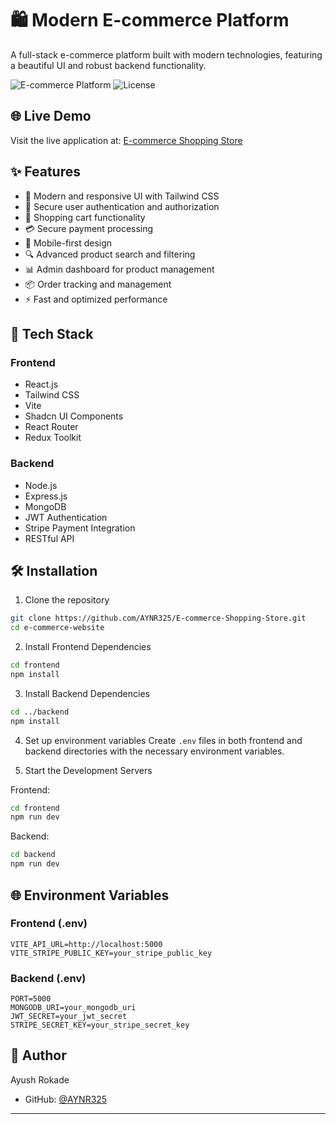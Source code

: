 # 🛍️ Modern E-commerce Platform

A full-stack e-commerce platform built with modern technologies, featuring a beautiful UI and robust backend functionality.

![E-commerce Platform](https://img.shields.io/badge/Status-Active-success)
![License](https://img.shields.io/badge/License-MIT-blue)

## 🌐 Live Demo

Visit the live application at: [E-commerce Shopping Store](https://e-commerce-shopping-store-1.onrender.com)

## ✨ Features

- 🎨 Modern and responsive UI with Tailwind CSS
- 🔐 Secure user authentication and authorization
- 🛒 Shopping cart functionality
- 💳 Secure payment processing
- 📱 Mobile-first design
- 🔍 Advanced product search and filtering
- 📊 Admin dashboard for product management
- 📦 Order tracking and management
- ⚡ Fast and optimized performance

## 🚀 Tech Stack

### Frontend
- React.js
- Tailwind CSS
- Vite
- Shadcn UI Components
- React Router
- Redux Toolkit

### Backend
- Node.js
- Express.js
- MongoDB
- JWT Authentication
- Stripe Payment Integration
- RESTful API

## 🛠️ Installation

1. Clone the repository
```bash
git clone https://github.com/AYNR325/E-commerce-Shopping-Store.git
cd e-commerce-website
```

2. Install Frontend Dependencies
```bash
cd frontend
npm install
```

3. Install Backend Dependencies
```bash
cd ../backend
npm install
```

4. Set up environment variables
Create `.env` files in both frontend and backend directories with the necessary environment variables.

5. Start the Development Servers

Frontend:
```bash
cd frontend
npm run dev
```

Backend:
```bash
cd backend
npm run dev
```

## 🌐 Environment Variables

### Frontend (.env)
```
VITE_API_URL=http://localhost:5000
VITE_STRIPE_PUBLIC_KEY=your_stripe_public_key
```

### Backend (.env)
```
PORT=5000
MONGODB_URI=your_mongodb_uri
JWT_SECRET=your_jwt_secret
STRIPE_SECRET_KEY=your_stripe_secret_key
```



## 👤 Author

Ayush Rokade
- GitHub: [@AYNR325](https://github.com/AYNR325)


---

 
